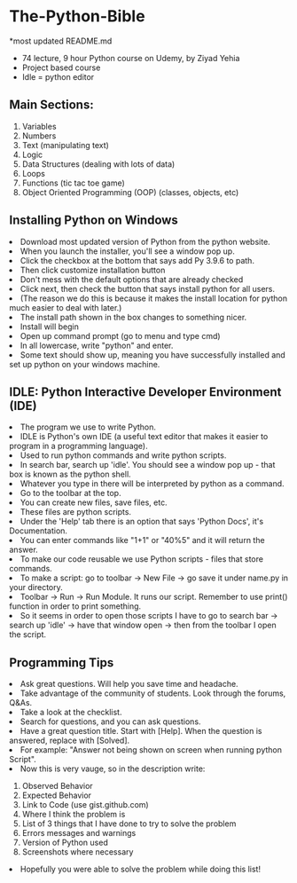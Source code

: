 # The-Python-Bible

*most updated README.md

- 74 lecture, 9 hour Python course on Udemy, by Ziyad Yehia
- Project based course
- Idle = python editor

<h2>Main Sections: </h2>
  <ol>
    <li>Variables </li> 
    <li>Numbers </li> 
    <li>Text (manipulating text) </li> 
    <li>Logic </li> 
    <li>Data Structures (dealing with lots of data) </li> 
    <li>Loops </li> 
    <li>Functions (tic tac toe game) </li> 
    <li>Object Oriented Programming (OOP) (classes, objects, etc) </li> 
  </ol>

<h2>Installing Python on Windows </h2>
  <li> Download most updated version of Python from the python website. </li> 
  <li> When you launch the installer, you'll see a window pop up. </li> 
  <li> Click the checkbox at the bottom that says add Py 3.9.6 to path. </li> 
  <li> Then click customize installation button <l/i> 
  <li> Don't mess with the default options that are already checked </li> 
  <li> Click next, then check the button that says install python for all users. </li> 
  <li> (The reason we do this is because it makes the install location for python much easier to deal with later.) </li> 
  <li> The install path shown in the box changes to something nicer. </li> 
  <li> Install will begin </li> 
  <li> Open up command prompt (go to menu and type cmd) </li> 
  <li> In all lowercase, write "python" and enter. </li>   
  <li> Some text should show up, meaning you have successfully installed and set up python on your windows machine. </li>   

<h2>IDLE: Python Interactive Developer Environment (IDE)</h2>
  <li> The program we use to write Python. </li>
  <li> IDLE is Python's own IDE (a useful text editor that makes it easier to program in a programming language). </li>
  <li> Used to run python commands and write python scripts. </li>
  <li> In search bar, search up 'idle'. You should see a window pop up - that box is known as the python shell. </li>
  <li> Whatever you type in there will be interpreted by python as a command. </li>
  <li> Go to the toolbar at the top. </li>
  <li> You can create new files, save files, etc. </li>
  <li> These files are python scripts. </li>
  <li> Under the 'Help' tab there is an option that says 'Python Docs', it's Documentation. </li>
  <li> You can enter commands like "1+1" or "40%5" and it will return the answer. </li>
  <li> To make our code reusable we use Python scripts - files that store commands. </li>
  <li> To make a script: go to toolbar -> New File -> go save it under name.py in your directory.  </li>
  <li> Toolbar -> Run -> Run Module. It runs our script. Remember to use print() function in order to print something. </li>
  <li> So it seems in order to open those scripts I have to go to search bar -> search up 'idle' -> have that window open -> then from the toolbar I open the script. </li>

<h2>Programming Tips </h2>
  <li> Ask great questions. Will help you save time and headache. </li>
  <li> Take advantage of the community of students. Look through the forums, Q&As. </li>
  <li> Take a look at the checklist. </li>
  <li> Search for questions, and you can ask questions. </li>
  <li> Have a great question title. Start with [Help]. When the question is answered, replace with [Solved]. </li>
  <li> For example: "Answer not being shown on screen when running python Script". </li>
  <li> Now this is very vauge, so in the description write: </li>
    <ol>
      <li> Observed Behavior
      <li> Expected Behavior
      <li> Link to Code (use gist.github.com)
      <li> Where I think the problem is
      <li> List of 3 things that I have done to try to solve the problem
      <li> Errors messages and warnings
      <li> Version of Python used
      <li> Screenshots where necessary 
    </ol>
  <li> Hopefully you were able to solve the problem while doing this list! </li>